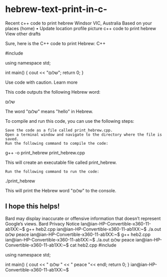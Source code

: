 # hebrew-text-print-in-c-
 Recent
c++ code to print hebrew
Windsor VIC, Australia
Based on your places (home) • Update location
profile picture
c++ code to print hebrew
View other drafts

Sure, here is the C++ code to print Hebrew:
C++

#include <iostream>

using namespace std;

int main() {
  cout << "שלום";
  return 0;
}

Use code with caution. Learn more

This code outputs the following Hebrew word:

שלום

The word "שלום" means "hello" in Hebrew.

To compile and run this code, you can use the following steps:

    Save the code as a file called print_hebrew.cpp.
    Open a terminal window and navigate to the directory where the file is saved.
    Run the following command to compile the code:
    

g++ -o print_hebrew print_hebrew.cpp

This will create an executable file called print_hebrew.

    Run the following command to run the code:

./print_hebrew

This will print the Hebrew word "שלום" to the console.

I hope this helps!
-------------------------------------------------------------------------------------------------------------

Bard may display inaccurate or offensive information that doesn’t represent Google’s views. Bard Privacy Notice
Ian@ian-HP-Convertible-x360-11-ab1XX:~$ g++ heb2.cpp
ian@ian-HP-Convertible-x360-11-ab1XX:~$ ./a.out
שלום peace 
ian@ian-HP-Convertible-x360-11-ab1XX:~$ g++ heb2.cpp
ian@ian-HP-Convertible-x360-11-ab1XX:~$ ./a.out
  שלום  peace 
ian@ian-HP-Convertible-x360-11-ab1XX:~$ cat heb2.cpp
#include <iostream>

using namespace std;

int main() {
  cout <<  "  שלום " << " peace "<< endl;
  return 0;
}
ian@ian-HP-Convertible-x360-11-ab1XX:~$ 
